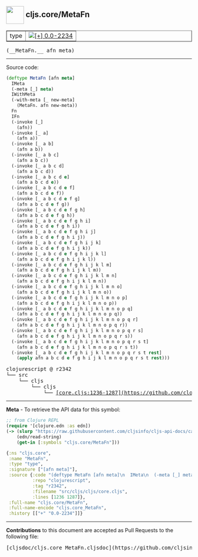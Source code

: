 ## <img width="48px" valign="middle" src="http://i.imgur.com/Hi20huC.png"> cljs.core/MetaFn

 <table border="1">
<tr>

<td>type</td>
<td><a href="https://github.com/cljsinfo/cljs-api-docs/tree/0.0-2234"><img valign="middle" alt="[+] 0.0-2234" src="https://img.shields.io/badge/+-0.0--2234-lightgrey.svg"></a> </td>
</tr>
</table>

 <samp>
(__MetaFn.__ afn meta)<br>
</samp>

---





Source code:

```clj
(deftype MetaFn [afn meta]
  IMeta
  (-meta [_] meta)
  IWithMeta
  (-with-meta [_ new-meta]
    (MetaFn. afn new-meta))
  Fn
  IFn
  (-invoke [_]
    (afn))
  (-invoke [_ a]
    (afn a))
  (-invoke [_ a b]
    (afn a b))
  (-invoke [_ a b c]
    (afn a b c))
  (-invoke [_ a b c d]
    (afn a b c d))
  (-invoke [_ a b c d e]
    (afn a b c d e))
  (-invoke [_ a b c d e f]
    (afn a b c d e f))
  (-invoke [_ a b c d e f g]
    (afn a b c d e f g))
  (-invoke [_ a b c d e f g h]
    (afn a b c d e f g h))
  (-invoke [_ a b c d e f g h i]
    (afn a b c d e f g h i))
  (-invoke [_ a b c d e f g h i j]
    (afn a b c d e f g h i j))
  (-invoke [_ a b c d e f g h i j k]
    (afn a b c d e f g h i j k))
  (-invoke [_ a b c d e f g h i j k l]
    (afn a b c d e f g h i j k l))
  (-invoke [_ a b c d e f g h i j k l m]
    (afn a b c d e f g h i j k l m))
  (-invoke [_ a b c d e f g h i j k l m n]
    (afn a b c d e f g h i j k l m n))
  (-invoke [_ a b c d e f g h i j k l m n o]
    (afn a b c d e f g h i j k l m n o))
  (-invoke [_ a b c d e f g h i j k l m n o p]
    (afn a b c d e f g h i j k l m n o p))
  (-invoke [_ a b c d e f g h i j k l m n o p q]
    (afn a b c d e f g h i j k l m n o p q))
  (-invoke [_ a b c d e f g h i j k l m n o p q r]
    (afn a b c d e f g h i j k l m n o p q r))
  (-invoke [_ a b c d e f g h i j k l m n o p q r s]
    (afn a b c d e f g h i j k l m n o p q r s))
  (-invoke [_ a b c d e f g h i j k l m n o p q r s t]
    (afn a b c d e f g h i j k l m n o p q r s t))
  (-invoke [_ a b c d e f g h i j k l m n o p q r s t rest]
    (apply afn a b c d e f g h i j k l m n o p q r s t rest)))
```

 <pre>
clojurescript @ r2342
└── src
    └── cljs
        └── cljs
            └── <ins>[core.cljs:1236-1287](https://github.com/clojure/clojurescript/blob/r2342/src/cljs/cljs/core.cljs#L1236-L1287)</ins>
</pre>


---

__Meta__ - To retrieve the API data for this symbol:

```clj
;; from Clojure REPL
(require '[clojure.edn :as edn])
(-> (slurp "https://raw.githubusercontent.com/cljsinfo/cljs-api-docs/catalog/cljs-api.edn")
    (edn/read-string)
    (get-in [:symbols "cljs.core/MetaFn"]))
```

```clj
{:ns "cljs.core",
 :name "MetaFn",
 :type "type",
 :signature ["[afn meta]"],
 :source {:code "(deftype MetaFn [afn meta]\n  IMeta\n  (-meta [_] meta)\n  IWithMeta\n  (-with-meta [_ new-meta]\n    (MetaFn. afn new-meta))\n  Fn\n  IFn\n  (-invoke [_]\n    (afn))\n  (-invoke [_ a]\n    (afn a))\n  (-invoke [_ a b]\n    (afn a b))\n  (-invoke [_ a b c]\n    (afn a b c))\n  (-invoke [_ a b c d]\n    (afn a b c d))\n  (-invoke [_ a b c d e]\n    (afn a b c d e))\n  (-invoke [_ a b c d e f]\n    (afn a b c d e f))\n  (-invoke [_ a b c d e f g]\n    (afn a b c d e f g))\n  (-invoke [_ a b c d e f g h]\n    (afn a b c d e f g h))\n  (-invoke [_ a b c d e f g h i]\n    (afn a b c d e f g h i))\n  (-invoke [_ a b c d e f g h i j]\n    (afn a b c d e f g h i j))\n  (-invoke [_ a b c d e f g h i j k]\n    (afn a b c d e f g h i j k))\n  (-invoke [_ a b c d e f g h i j k l]\n    (afn a b c d e f g h i j k l))\n  (-invoke [_ a b c d e f g h i j k l m]\n    (afn a b c d e f g h i j k l m))\n  (-invoke [_ a b c d e f g h i j k l m n]\n    (afn a b c d e f g h i j k l m n))\n  (-invoke [_ a b c d e f g h i j k l m n o]\n    (afn a b c d e f g h i j k l m n o))\n  (-invoke [_ a b c d e f g h i j k l m n o p]\n    (afn a b c d e f g h i j k l m n o p))\n  (-invoke [_ a b c d e f g h i j k l m n o p q]\n    (afn a b c d e f g h i j k l m n o p q))\n  (-invoke [_ a b c d e f g h i j k l m n o p q r]\n    (afn a b c d e f g h i j k l m n o p q r))\n  (-invoke [_ a b c d e f g h i j k l m n o p q r s]\n    (afn a b c d e f g h i j k l m n o p q r s))\n  (-invoke [_ a b c d e f g h i j k l m n o p q r s t]\n    (afn a b c d e f g h i j k l m n o p q r s t))\n  (-invoke [_ a b c d e f g h i j k l m n o p q r s t rest]\n    (apply afn a b c d e f g h i j k l m n o p q r s t rest)))",
          :repo "clojurescript",
          :tag "r2342",
          :filename "src/cljs/cljs/core.cljs",
          :lines [1236 1287]},
 :full-name "cljs.core/MetaFn",
 :full-name-encode "cljs.core_MetaFn",
 :history [["+" "0.0-2234"]]}

```

---

__Contributions__ to this document are accepted as Pull Requests to the following file:

 <pre>
[cljsdoc/cljs.core_MetaFn.cljsdoc](https://github.com/cljsinfo/cljs-api-docs/blob/master/cljsdoc/cljs.core_MetaFn.cljsdoc)
</pre>

